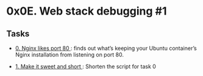# 0x0E. Web stack debugging #1

## Tasks
* [ 0. Nginx likes port 80 ](./0-nginx_likes_port_80): finds  out what’s keeping your Ubuntu container’s Nginx installation from listening on port 80.

* [ 1. Make it sweet and short ](./1-debugging_made_short): Shorten the script for task 0                                                       
